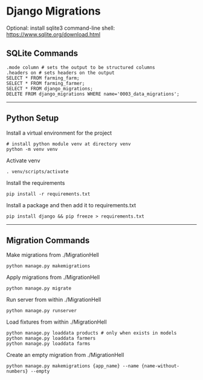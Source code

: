 # **Django Migrations**

Optional: install sqlite3 command-line shell: https://www.sqlite.org/download.html

## **SQLite Commands**

```
.mode column # sets the output to be structured columns
.headers on # sets headers on the output
SELECT * FROM farming_farm;
SELECT * FROM farming_farmer;
SELECT * FROM django_migrations;
DELETE FROM django_migrations WHERE name='0003_data_migrations';
```

<hr/>

## **Python Setup**

Install a virtual environment for the project
```
# install python module venv at directory venv
python -m venv venv
```

Activate venv

```
. venv/scripts/activate
```

Install the requirements
```
pip install -r requirements.txt
```

Install a package and then add it to requirements.txt
```
pip install django && pip freeze > requirements.txt
```

<hr/>

## **Migration Commands**

Make migrations from ./MigrationHell
```
python manage.py makemigrations
```

Apply migrations from ./MigrationHell
```
python manage.py migrate
```

Run server from within ./MigrationHell
```
python manage.py runserver
```

Load fixtures from within ./MigrationHell
```
python manage.py loaddata products # only when exists in models
python manage.py loaddata farmers
python manage.py loaddata farms
```

Create an empty migration from ./MigrationHell
```
python manage.py makemigrations {app_name} --name {name-without-numbers} --empty
```

